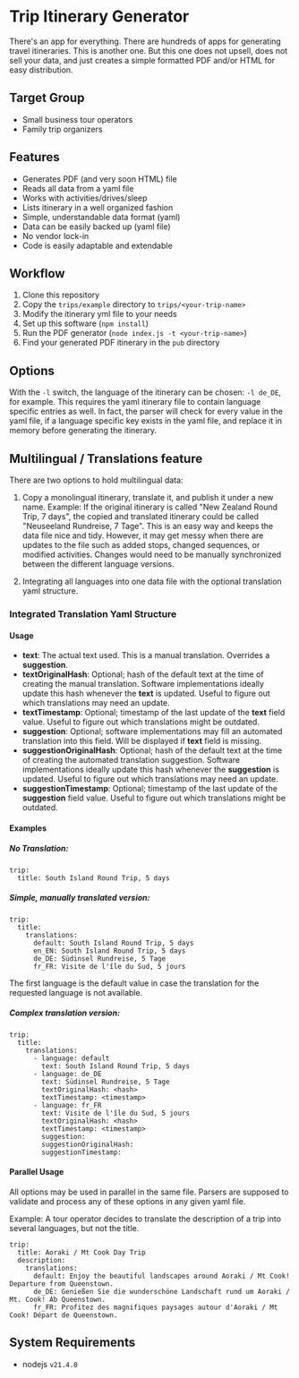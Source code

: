 # Trip Itinerary Generator

There's an app for everything. There are hundreds of apps for generating travel itineraries. This is another one. But this one does not upsell, does not sell your data, and just creates 
a simple formatted PDF and/or HTML for easy distribution.

## Target Group

* Small business tour operators
* Family trip organizers

## Features

* Generates PDF (and very soon HTML) file
* Reads all data from a yaml file
* Works with activities/drives/sleep
* Lists itinerary in a well organized fashion
* Simple, understandable data format (yaml)
* Data can be easily backed up (yaml file)
* No vendor lock-in
* Code is easily adaptable and extendable

## Workflow

1. Clone this repository
1. Copy the `trips/example` directory to `trips/<your-trip-name>`
1. Modify the itinerary yml file to your needs
1. Set up this software (`npm install`)
1. Run the PDF generator (`node index.js -t <your-trip-name>`)
1. Find your generated PDF itinerary in the `pub` directory

## Options

With the `-l` switch, the language of the itinerary can be chosen: `-l de_DE`, for example. This requires the yaml itinerary file to contain language specific entries 
as well. In fact, the parser will check for every value in the yaml file, if a language specific key exists in the yaml file, and replace it in memory before 
generating the itinerary.

## Multilingual / Translations feature

There are two options to hold multilingual data:

1. Copy a monolingual itinerary, translate it, and publish it under a new name. Example: If the original itinerary is called "New Zealand Round Trip, 7 days", the copied and translated itinerary could be called "Neuseeland Rundreise, 7 Tage".
This is an easy way and keeps the data file nice and tidy. However, it may get messy when there are updates to the file such as added stops, changed sequences, or modified 
activities. Changes would need to be manually synchronized between the different language versions.

2. Integrating all languages into one data file with the optional translation yaml structure.

### Integrated Translation Yaml Structure
#### Usage


* **text**: The actual text used. This is a manual translation. Overrides a **suggestion**.
* **textOriginalHash**: Optional; hash of the default text at the time of creating the manual translation. Software implementations ideally update this hash whenever the **text** is updated. Useful to figure out which translations may need an update.
* **textTimestamp**: Optional; timestamp of the last update of the **text** field value. Useful to figure out which translations might be outdated.
* **suggestion**: Optional; software implementations may fill an automated translation into this field. Will be displayed if **text** field is missing.
* **suggestionOriginalHash**: Optional; hash of the default text at the time of creating the automated translation suggestion. Software implementations ideally update this hash whenever the **suggestion** is updated. Useful to figure out which translations may need an update.
* **suggestionTimestamp**: Optional; timestamp of the last update of the **suggestion** field value. Useful to figure out which translations might be outdated.

#### Examples
##### No Translation:
```
trip:
  title: South Island Round Trip, 5 days
```

##### Simple, manually translated version:
```
trip:
  title:
    translations:
      default: South Island Round Trip, 5 days
      en_EN: South Island Round Trip, 5 days
      de_DE: Südinsel Rundreise, 5 Tage
      fr_FR: Visite de l'île du Sud, 5 jours
```
The first language is the default value in case the translation for the requested language is not available.

##### Complex translation version:
```
trip:
  title:
    translations:
      - language: default
        text: South Island Round Trip, 5 days
      - language: de_DE
        text: Südinsel Rundreise, 5 Tage
        textOriginalHash: <hash>
        textTimestamp: <timestamp>
      - language: fr_FR
        text: Visite de l'île du Sud, 5 jours
        textOriginalHash: <hash>
        textTimestamp: <timestamp>
        suggestion: 
        suggestionOriginalHash:
        suggestionTimestamp: 
```
#### Parallel Usage

All options may be used in parallel in the same file. Parsers are supposed to validate and process any of these options in any given yaml file. 

Example: A tour operator decides to translate the description of a trip into several languages, but not the title.

```
trip:
  title: Aoraki / Mt Cook Day Trip
  description:
    translations:
      default: Enjoy the beautiful landscapes around Aoraki / Mt Cook! Departure from Queenstown.
      de_DE: Genießen Sie die wunderschöne Landschaft rund um Aoraki / Mt. Cook! Ab Queenstown.
      fr_FR: Profitez des magnifiques paysages autour d'Aoraki / Mt Cook! Départ de Queenstown.
```


## System Requirements

* nodejs `v21.4.0`